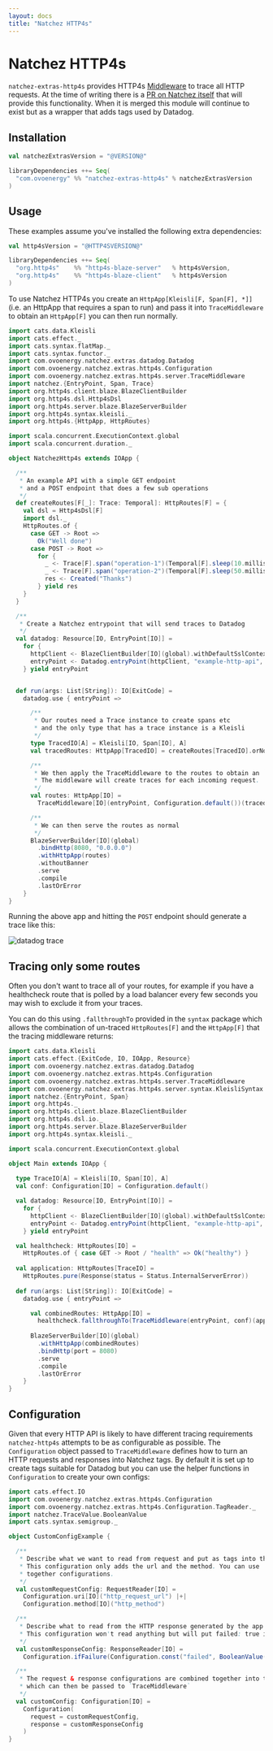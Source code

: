 ```yaml
---
layout: docs
title: "Natchez HTTP4s"
---
```


# Natchez HTTP4s

`natchez-extras-http4s` provides HTTP4s [Middleware](https://http4s.org/v0.21/middleware/) to trace all HTTP requests.
At the time of writing there is a [PR on Natchez itself](https://github.com/tpolecat/natchez/pull/75) that will provide this functionality.
When it is merged this module will continue to exist but as a wrapper that adds tags used by Datadog.

## Installation

```scala
val natchezExtrasVersion = "@VERSION@"

libraryDependencies ++= Seq(
  "com.ovoenergy" %% "natchez-extras-http4s" % natchezExtrasVersion
)
```

## Usage

These examples assume you've installed the following extra dependencies:

```scala
val http4sVersion = "@HTTP4SVERSION@"

libraryDependencies ++= Seq(
  "org.http4s"    %% "http4s-blaze-server"   % http4sVersion,
  "org.http4s"    %% "http4s-blaze-client"   % http4sVersion
)
```

To use Natchez HTTP4s you create an `HttpApp[Kleisli[F, Span[F], *]]` (i.e. an HttpApp that requires a span to run)
and pass it into `TraceMiddleware` to obtain an `HttpApp[F]` you can then run normally.

```scala mdoc
import cats.data.Kleisli
import cats.effect._
import cats.syntax.flatMap._
import cats.syntax.functor._
import com.ovoenergy.natchez.extras.datadog.Datadog
import com.ovoenergy.natchez.extras.http4s.Configuration
import com.ovoenergy.natchez.extras.http4s.server.TraceMiddleware
import natchez.{EntryPoint, Span, Trace}
import org.http4s.client.blaze.BlazeClientBuilder
import org.http4s.dsl.Http4sDsl
import org.http4s.server.blaze.BlazeServerBuilder
import org.http4s.syntax.kleisli._
import org.http4s.{HttpApp, HttpRoutes}

import scala.concurrent.ExecutionContext.global
import scala.concurrent.duration._

object NatchezHttp4s extends IOApp {

  /**
   * An example API with a simple GET endpoint
   * and a POST endpoint that does a few sub operations
   */
  def createRoutes[F[_]: Trace: Temporal]: HttpRoutes[F] = {
    val dsl = Http4sDsl[F]
    import dsl._
    HttpRoutes.of {
      case GET -> Root =>
        Ok("Well done")
      case POST -> Root =>
        for {
          _ <- Trace[F].span("operation-1")(Temporal[F].sleep(10.millis))
          _ <- Trace[F].span("operation-2")(Temporal[F].sleep(50.millis))
          res <- Created("Thanks")
        } yield res
    }
  }

  /**
   * Create a Natchez entrypoint that will send traces to Datadog
   */
  val datadog: Resource[IO, EntryPoint[IO]] =
    for {
      httpClient <- BlazeClientBuilder[IO](global).withDefaultSslContext.resource
      entryPoint <- Datadog.entryPoint(httpClient, "example-http-api", "default-resource")
    } yield entryPoint


  def run(args: List[String]): IO[ExitCode] =
    datadog.use { entryPoint =>

      /**
       * Our routes need a Trace instance to create spans etc
       * and the only type that has a trace instance is a Kleisli
       */
      type TracedIO[A] = Kleisli[IO, Span[IO], A]
      val tracedRoutes: HttpApp[TracedIO] = createRoutes[TracedIO].orNotFound

      /**
       * We then apply the TraceMiddleware to the routes to obtain an `HttpApp[IO]`.
       * The middleware will create traces for each incoming request.
       */
      val routes: HttpApp[IO] =
        TraceMiddleware[IO](entryPoint, Configuration.default())(tracedRoutes)

      /**
       * We can then serve the routes as normal
       */
      BlazeServerBuilder[IO](global)
        .bindHttp(8080, "0.0.0.0")
        .withHttpApp(routes)
        .withoutBanner
        .serve
        .compile
        .lastOrError
    }
}
```

Running the above app and hitting the `POST` endpoint should generate a trace like this:

![datadog trace]({{site.baseurl}}/img/example-http-trace.png)


## Tracing only some routes

Often you don't want to trace all of your routes, for example if you have a healthcheck route
that is polled by a load balancer every few seconds you may wish to exclude it from your traces.

You can do this using `.fallthroughTo` provided in the `syntax` package which allows the combination
of un-traced `HttpRoutes[F]` and the `HttpApp[F]` that the tracing middleware returns:

```scala mdoc
import cats.data.Kleisli
import cats.effect.{ExitCode, IO, IOApp, Resource}
import com.ovoenergy.natchez.extras.datadog.Datadog
import com.ovoenergy.natchez.extras.http4s.Configuration
import com.ovoenergy.natchez.extras.http4s.server.TraceMiddleware
import com.ovoenergy.natchez.extras.http4s.server.syntax.KleisliSyntax
import natchez.{EntryPoint, Span}
import org.http4s._
import org.http4s.client.blaze.BlazeClientBuilder
import org.http4s.dsl.io._
import org.http4s.server.blaze.BlazeServerBuilder
import org.http4s.syntax.kleisli._

import scala.concurrent.ExecutionContext.global

object Main extends IOApp {
  
  type TraceIO[A] = Kleisli[IO, Span[IO], A]
  val conf: Configuration[IO] = Configuration.default()

  val datadog: Resource[IO, EntryPoint[IO]] =
    for {
      httpClient <- BlazeClientBuilder[IO](global).withDefaultSslContext.resource
      entryPoint <- Datadog.entryPoint(httpClient, "example-http-api", "default-resource")
    } yield entryPoint

  val healthcheck: HttpRoutes[IO] =
    HttpRoutes.of { case GET -> Root / "health" => Ok("healthy") }
  
  val application: HttpRoutes[TraceIO] = 
    HttpRoutes.pure(Response(status = Status.InternalServerError))
   
  def run(args: List[String]): IO[ExitCode] =
    datadog.use { entryPoint =>

      val combinedRoutes: HttpApp[IO] =
        healthcheck.fallthroughTo(TraceMiddleware(entryPoint, conf)(application.orNotFound))
    
      BlazeServerBuilder[IO](global)
        .withHttpApp(combinedRoutes)
        .bindHttp(port = 8080)
        .serve
        .compile
        .lastOrError
    }
}
```

## Configuration

Given that every HTTP API is likely to have different tracing requirements `natchez-http4s` attempts to be as configurable as possible.
The `Configuration` object passed to `TraceMiddleware` defines how to turn an HTTP requests and responses into Natchez tags. By default
it is set up to create tags suitable for Datadog but you can use the helper functions in `Configuration` to create your own configs:

```scala mdoc
import cats.effect.IO
import com.ovoenergy.natchez.extras.http4s.Configuration
import com.ovoenergy.natchez.extras.http4s.Configuration.TagReader._
import natchez.TraceValue.BooleanValue
import cats.syntax.semigroup._

object CustomConfigExample {

  /**
   * Describe what we want to read from request and put as tags into the span.
   * This configuration only adds the url and the method. You can use `|+|` to combine
   * together configurations.
   */
  val customRequestConfig: RequestReader[IO] =
    Configuration.uri[IO]("http_request_url") |+|
    Configuration.method[IO]("http_method")

  /**
   * Describe what to read from the HTTP response generated by the app and put into tags.
   * This configuration won't read anything but will put failed: true if the response is not a 2xx
   */
  val customResponseConfig: ResponseReader[IO] =
    Configuration.ifFailure(Configuration.const("failed", BooleanValue(true)))

  /**
   * The request & response configurations are combined together into this case class
   * which can then be passed to `TraceMiddleware`
   */
  val customConfig: Configuration[IO] =
    Configuration(
      request = customRequestConfig,
      response = customResponseConfig
    )
}
```

